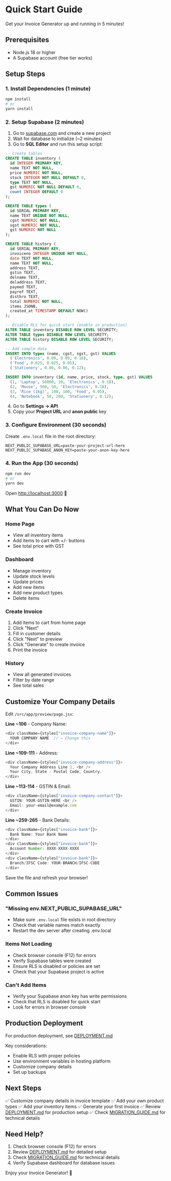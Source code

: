 # Quick Start Guide

Get your Invoice Generator up and running in 5 minutes!

## Prerequisites
- Node.js 18 or higher
- A Supabase account (free tier works)

## Setup Steps

### 1. Install Dependencies (1 minute)
```bash
npm install
# or
yarn install
```

### 2. Setup Supabase (2 minutes)

1. Go to [supabase.com](https://supabase.com) and create a new project
2. Wait for database to initialize (~2 minutes)
3. Go to **SQL Editor** and run this setup script:

```sql
-- Create tables
CREATE TABLE inventory (
  id INTEGER PRIMARY KEY,
  name TEXT NOT NULL,
  price NUMERIC NOT NULL,
  stock INTEGER NOT NULL DEFAULT 0,
  type TEXT NOT NULL,
  gst NUMERIC NOT NULL DEFAULT 0,
  count INTEGER DEFAULT 0
);

CREATE TABLE types (
  id SERIAL PRIMARY KEY,
  name TEXT UNIQUE NOT NULL,
  cgst NUMERIC NOT NULL,
  sgst NUMERIC NOT NULL,
  gst NUMERIC NOT NULL
);

CREATE TABLE history (
  id SERIAL PRIMARY KEY,
  invoiceno INTEGER UNIQUE NOT NULL,
  date TEXT NOT NULL,
  name TEXT NOT NULL,
  address TEXT,
  gstin TEXT,
  delname TEXT,
  deladdress TEXT,
  paymed TEXT,
  payref TEXT,
  disthro TEXT,
  total NUMERIC NOT NULL,
  items JSONB,
  created_at TIMESTAMP DEFAULT NOW()
);

-- Disable RLS for quick start (enable in production)
ALTER TABLE inventory DISABLE ROW LEVEL SECURITY;
ALTER TABLE types DISABLE ROW LEVEL SECURITY;
ALTER TABLE history DISABLE ROW LEVEL SECURITY;

-- Add sample data
INSERT INTO types (name, cgst, sgst, gst) VALUES
  ('Electronics', 0.09, 0.09, 0.18),
  ('Food', 0.025, 0.025, 0.05),
  ('Stationery', 0.06, 0.06, 0.12);

INSERT INTO inventory (id, name, price, stock, type, gst) VALUES
  (1, 'Laptop', 50000, 10, 'Electronics', 0.18),
  (2, 'Mouse', 500, 50, 'Electronics', 0.18),
  (3, 'Rice (1kg)', 100, 100, 'Food', 0.05),
  (4, 'Notebook', 50, 200, 'Stationery', 0.12);
```

4. Go to **Settings → API**
5. Copy your **Project URL** and **anon public** key

### 3. Configure Environment (30 seconds)

Create `.env.local` file in the root directory:

```env
NEXT_PUBLIC_SUPABASE_URL=paste-your-project-url-here
NEXT_PUBLIC_SUPABASE_ANON_KEY=paste-your-anon-key-here
```

### 4. Run the App (30 seconds)

```bash
npm run dev
# or
yarn dev
```

Open [http://localhost:3000](http://localhost:3000) 🎉

## What You Can Do Now

### Home Page
- View all inventory items
- Add items to cart with +/- buttons
- See total price with GST

### Dashboard
- Manage inventory
- Update stock levels
- Update prices
- Add new items
- Add new product types
- Delete items

### Create Invoice
1. Add items to cart from home page
2. Click "Next"
3. Fill in customer details
4. Click "Next" to preview
5. Click "Generate" to create invoice
6. Print the invoice

### History
- View all generated invoices
- Filter by date range
- See total sales

## Customize Your Company Details

Edit `/src/app/preview/page.jsx`:

**Line ~106** - Company Name:
```javascript
<div className={styles["invoice-company-name"]}>
  YOUR COMPANY NAME  // ← Change this
</div>
```

**Line ~109-111** - Address:
```javascript
<div className={styles["invoice-company-address"]}>
  Your Company Address Line 1, <br />
  Your City, State - Postal Code, Country.
</div>
```

**Line ~113-114** - GSTIN & Email:
```javascript
<div className={styles["invoice-company-contact"]}>
  GSTIN: YOUR-GSTIN-HERE <br />
  Email: your-email@example.com
</div>
```

**Line ~259-265** - Bank Details:
```javascript
<div className={styles["invoice-bank"]}>
  Bank Name: Your Bank Name
</div>
<div className={styles["invoice-bank"]}>
  Account Number: XXXX-XXXX-XXXX
</div>
<div className={styles["invoice-bank"]}>
  Branch/IFSC Code: YOUR-BRANCH/IFSC-CODE
</div>
```

Save the file and refresh your browser!

## Common Issues

### "Missing env.NEXT_PUBLIC_SUPABASE_URL"
- Make sure `.env.local` file exists in root directory
- Check that variable names match exactly
- Restart the dev server after creating .env.local

### Items Not Loading
- Check browser console (F12) for errors
- Verify Supabase tables were created
- Ensure RLS is disabled or policies are set
- Check that your Supabase project is active

### Can't Add Items
- Verify your Supabase anon key has write permissions
- Check that RLS is disabled for quick start
- Look for errors in browser console

## Production Deployment

For production deployment, see [DEPLOYMENT.md](./DEPLOYMENT.md)

Key considerations:
- Enable RLS with proper policies
- Use environment variables in hosting platform
- Customize company details
- Set up backups

## Next Steps

✅ Customize company details in invoice template
✅ Add your own product types
✅ Add your inventory items
✅ Generate your first invoice
✅ Review [DEPLOYMENT.md](./DEPLOYMENT.md) for production setup
✅ Check [MIGRATION_GUIDE.md](./MIGRATION_GUIDE.md) for technical details

## Need Help?

1. Check browser console (F12) for errors
2. Review [DEPLOYMENT.md](./DEPLOYMENT.md) for detailed setup
3. Check [MIGRATION_GUIDE.md](./MIGRATION_GUIDE.md) for technical details
4. Verify Supabase dashboard for database issues

Enjoy your Invoice Generator! 🚀

